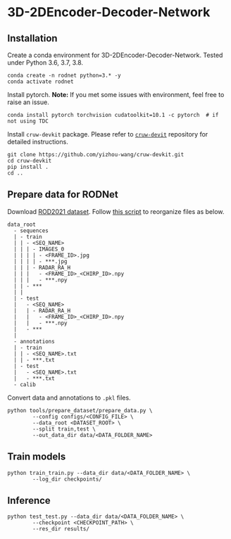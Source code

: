 # 3D-2DEncoder-Decoder-Network


## Installation

Create a conda environment for 3D-2DEncoder-Decoder-Network. Tested under Python 3.6, 3.7, 3.8.
```commandline
conda create -n rodnet python=3.* -y
conda activate rodnet
```

Install pytorch.
**Note:** 
If you met some issues with environment, feel free to raise an issue.
```commandline
conda install pytorch torchvision cudatoolkit=10.1 -c pytorch  # if not using TDC
```

Install `cruw-devkit` package. 
Please refer to [`cruw-devit`](https://github.com/yizhou-wang/cruw-devkit) repository for detailed instructions.
```commandline
git clone https://github.com/yizhou-wang/cruw-devkit.git
cd cruw-devkit
pip install .
cd ..
```

## Prepare data for RODNet

Download [ROD2021 dataset](https://www.cruwdataset.org/download#h.mxc4upuvacso). 
Follow [this script](https://github.com/yizhou-wang/RODNet/blob/master/tools/prepare_dataset/reorganize_rod2021.sh) to reorganize files as below.

```
data_root
  - sequences
  | - train
  | | - <SEQ_NAME>
  | | | - IMAGES_0
  | | | | - <FRAME_ID>.jpg
  | | | | - ***.jpg
  | | | - RADAR_RA_H
  | | |   - <FRAME_ID>_<CHIRP_ID>.npy
  | | |   - ***.npy
  | | - ***
  | | 
  | - test
  |   - <SEQ_NAME>
  |   | - RADAR_RA_H
  |   |   - <FRAME_ID>_<CHIRP_ID>.npy
  |   |   - ***.npy
  |   - ***
  | 
  - annotations
  | - train
  | | - <SEQ_NAME>.txt
  | | - ***.txt
  | - test
  |   - <SEQ_NAME>.txt
  |   - ***.txt
  - calib
```

Convert data and annotations to `.pkl` files.
```commandline
python tools/prepare_dataset/prepare_data.py \
        --config configs/<CONFIG_FILE> \
        --data_root <DATASET_ROOT> \
        --split train,test \
        --out_data_dir data/<DATA_FOLDER_NAME>
```

## Train models

```commandline
python train_train.py --data_dir data/<DATA_FOLDER_NAME> \
        --log_dir checkpoints/
```

## Inference

```commandline
python test_test.py --data_dir data/<DATA_FOLDER_NAME> \ 
        --checkpoint <CHECKPOINT_PATH> \
        --res_dir results/
```